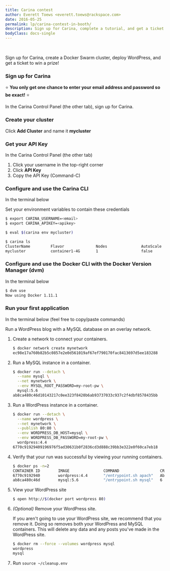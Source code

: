 ```yaml
---
title: Carina contest
author: Everett Toews <everett.toews@rackspace.com>
date: 2016-05-25
permalink: lp/carina-contest-in-booth/
description: Sign up for Carina, complete a tutorial, and get a ticket to win a prize!
bodyClass: docs-single
---
```


<a name="start"></a>
<br>

Sign up for Carina, create a Docker Swarm cluster, deploy WordPress, and get a ticket to win a prize!

### Sign up for Carina

⭐️ **You only get one chance to enter your email address and password so be exact!** ⭐️

In the Carina Control Panel (the other tab), sign up for Carina.

### Create your cluster

Click **Add Cluster** and name it **mycluster**

### Get your API Key

In the Carina Control Panel (the other tab)

1. Click your username in the top-right corner
1. Click **API Key**
1. Copy the API Key (Command-C)

### Configure and use the Carina CLI

In the terminal below

Set your environment variables to contain these credentials

```bash
$ export CARINA_USERNAME=<email>
$ export CARINA_APIKEY=<apikey>

$ eval $(carina env mycluster)

$ carina ls
ClusterName         Flavor              Nodes               AutoScale           Status
mycluster           container1-4G       1                   false               active
```

### Configure and use the Docker CLI with the Docker Version Manager (dvm)

In the terminal below

```bash
$ dvm use
Now using Docker 1.11.1
```

### Run your first application

In the terminal below (feel free to copy/paste commands)

Run a WordPress blog with a MySQL database on an overlay network.

1. Create a network to connect your containers.

    ```bash
    $ docker network create mynetwork
    ec98e17a760b82b5c0857e2e0d561019af67ef790170fac8413697d5ee183288
    ```

1. Run a MySQL instance in a container.

    ```bash
    $ docker run --detach \
      --name mysql \
      --net mynetwork \
      --env MYSQL_ROOT_PASSWORD=my-root-pw \
      mysql:5.6
    ab8ca480c46d10143217c0ee323f8420b6ab93737033c937c2f4dbf8578435bb
    ```

1. Run a WordPress instance in a container.

    ```bash
    $ docker run --detach \
      --name wordpress \
      --net mynetwork \
      --publish 80:80 \
      --env WORDPRESS_DB_HOST=mysql \
      --env WORDPRESS_DB_PASSWORD=my-root-pw \
      wordpress:4.4
    6770c91929409196976f5ad30631b0f2836cd3d888c39bb3e322e0f60ca7eb18
    ```

1. Verify that your run was successful by viewing your running containers.

    ```bash
    $ docker ps -n=2
    CONTAINER ID        IMAGE               COMMAND                  CREATED              STATUS              PORTS                        NAMES
    6770c9192940        wordpress:4.4       "/entrypoint.sh apach"   About a minute ago   Up About a minute   104.130.0.124:80->80/tcp   57d513b9-ed36-487d-8415-4ac65b6d41a8-n1/wordpress
    ab8ca480c46d        mysql:5.6           "/entrypoint.sh mysql"   6 minutes ago        Up 6 minutes        3306/tcp                     57d513b9-ed36-487d-8415-4ac65b6d41a8-n1/mysql,57d513b9-ed36-487d-8415-4ac65b6d41a8-n1/wordpress/mysql
    ```

1. View your WordPress site

    ```bash
    $ open http://$(docker port wordpress 80)
    ```

1. *(Optional)* Remove your WordPress site.

    If you aren't going to use your WordPress site, we recommend that you remove it. Doing so removes both your WordPress and MySQL containers. This will delete any data and any posts you've made in the WordPress site.

    ```bash
    $ docker rm --force --volumes wordpress mysql
    wordpress
    mysql
    ```

1. Run `source ~/cleanup.env`
